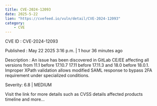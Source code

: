 ```yaml
---
title: CVE-2024-12093
date: 2025-5-22
lien: "https://cvefeed.io/vuln/detail/CVE-2024-12093"
category:
    - CVE
---
```


CVE ID : CVE-2024-12093

Published :  May 22
2025
3:16 p.m. | 1 hour
36 minutes ago

Description : An issue has been discovered in GitLab CE/EE affecting all versions from 11.1 before 17.10.7
17.11 before 17.11.3
and 18.0 before 18.0.1. Improper XPath validation allows modified SAML response to bypass 2FA requirement under specialized conditions.

Severity: 6.8 | MEDIUM

Visit the link for more details
such as CVSS details
affected products
timeline
and more...

